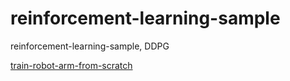 # reinforcement-learning-sample
reinforcement-learning-sample, DDPG


[train-robot-arm-from-scratch](https://github.com/MorvanZhou/train-robot-arm-from-scratch)
